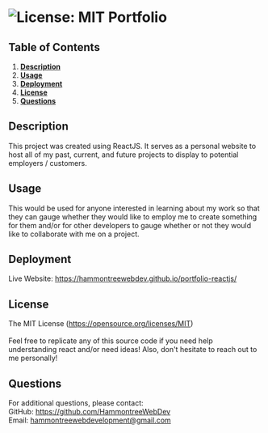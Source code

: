 # ![License: MIT](https://img.shields.io/badge/License-MIT-yellow.svg) Portfolio
  ## Table of Contents
  1. **[Description](#description)**<br>
  3. **[Usage](#usage)**<br>
  4. **[Deployment](#deployment)**<br>
  5. **[License](#license)**<br>
  6. **[Questions](#questions)**<br>
  ## Description
  This project was created using ReactJS. It serves as a personal website to host all of my past, current, and future projects to display to potential employers / customers.
  ## Usage
  This would be used for anyone interested in learning about my work so that they can gauge whether they would like to employ me to create something for them and/or for other developers to gauge whether or not they would like to collaborate with me on a project.
  ## Deployment
  Live Website: https://hammontreewebdev.github.io/portfolio-reactjs/
  ## License
  The MIT License (https://opensource.org/licenses/MIT)
  <br>
  <br>
  Feel free to replicate any of this source code if you need help understanding react and/or need ideas! Also, don't hesitate to reach out to me personally!
  ## Questions
  For additional questions, please contact:<br>
  GitHub: https://github.com/HammontreeWebDev<br>
  Email: hammontreewebdevelopment@gmail.com